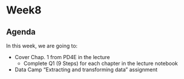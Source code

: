 # Week8
## Agenda

In this week, we are going to:
- Cover Chap. 1 from PD4E in the lecture
  - Complete Q1 (9 Steps) for each chapter in the lecture notebook
- Data Camp “Extracting and transforming data” assignment


